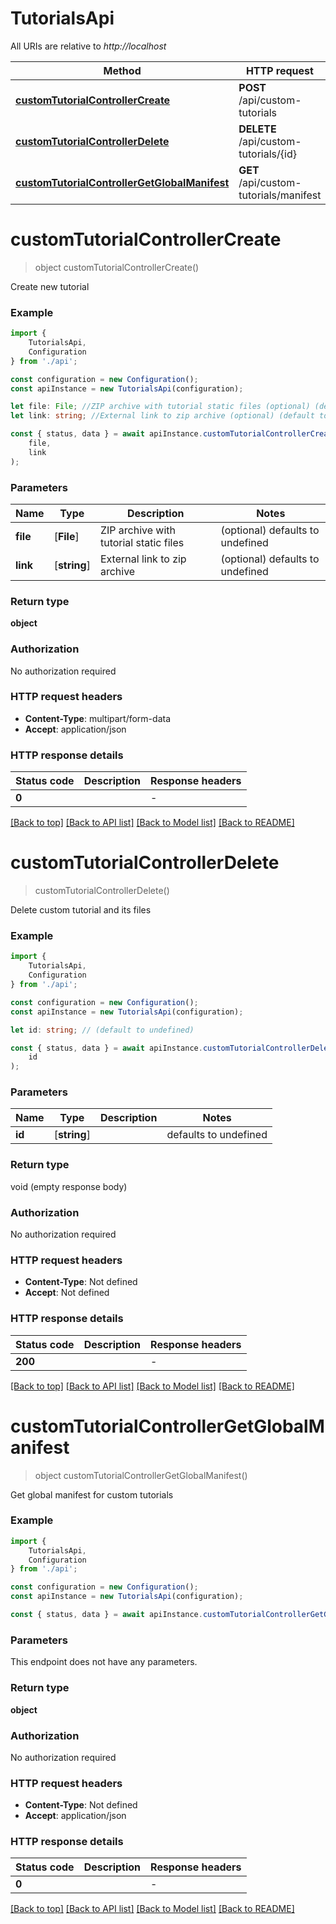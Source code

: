 # TutorialsApi

All URIs are relative to *http://localhost*

|Method | HTTP request | Description|
|------------- | ------------- | -------------|
|[**customTutorialControllerCreate**](#customtutorialcontrollercreate) | **POST** /api/custom-tutorials | |
|[**customTutorialControllerDelete**](#customtutorialcontrollerdelete) | **DELETE** /api/custom-tutorials/{id} | |
|[**customTutorialControllerGetGlobalManifest**](#customtutorialcontrollergetglobalmanifest) | **GET** /api/custom-tutorials/manifest | |

# **customTutorialControllerCreate**
> object customTutorialControllerCreate()

Create new tutorial

### Example

```typescript
import {
    TutorialsApi,
    Configuration
} from './api';

const configuration = new Configuration();
const apiInstance = new TutorialsApi(configuration);

let file: File; //ZIP archive with tutorial static files (optional) (default to undefined)
let link: string; //External link to zip archive (optional) (default to undefined)

const { status, data } = await apiInstance.customTutorialControllerCreate(
    file,
    link
);
```

### Parameters

|Name | Type | Description  | Notes|
|------------- | ------------- | ------------- | -------------|
| **file** | [**File**] | ZIP archive with tutorial static files | (optional) defaults to undefined|
| **link** | [**string**] | External link to zip archive | (optional) defaults to undefined|


### Return type

**object**

### Authorization

No authorization required

### HTTP request headers

 - **Content-Type**: multipart/form-data
 - **Accept**: application/json


### HTTP response details
| Status code | Description | Response headers |
|-------------|-------------|------------------|
|**0** |  |  -  |

[[Back to top]](#) [[Back to API list]](../README.md#documentation-for-api-endpoints) [[Back to Model list]](../README.md#documentation-for-models) [[Back to README]](../README.md)

# **customTutorialControllerDelete**
> customTutorialControllerDelete()

Delete custom tutorial and its files

### Example

```typescript
import {
    TutorialsApi,
    Configuration
} from './api';

const configuration = new Configuration();
const apiInstance = new TutorialsApi(configuration);

let id: string; // (default to undefined)

const { status, data } = await apiInstance.customTutorialControllerDelete(
    id
);
```

### Parameters

|Name | Type | Description  | Notes|
|------------- | ------------- | ------------- | -------------|
| **id** | [**string**] |  | defaults to undefined|


### Return type

void (empty response body)

### Authorization

No authorization required

### HTTP request headers

 - **Content-Type**: Not defined
 - **Accept**: Not defined


### HTTP response details
| Status code | Description | Response headers |
|-------------|-------------|------------------|
|**200** |  |  -  |

[[Back to top]](#) [[Back to API list]](../README.md#documentation-for-api-endpoints) [[Back to Model list]](../README.md#documentation-for-models) [[Back to README]](../README.md)

# **customTutorialControllerGetGlobalManifest**
> object customTutorialControllerGetGlobalManifest()

Get global manifest for custom tutorials

### Example

```typescript
import {
    TutorialsApi,
    Configuration
} from './api';

const configuration = new Configuration();
const apiInstance = new TutorialsApi(configuration);

const { status, data } = await apiInstance.customTutorialControllerGetGlobalManifest();
```

### Parameters
This endpoint does not have any parameters.


### Return type

**object**

### Authorization

No authorization required

### HTTP request headers

 - **Content-Type**: Not defined
 - **Accept**: application/json


### HTTP response details
| Status code | Description | Response headers |
|-------------|-------------|------------------|
|**0** |  |  -  |

[[Back to top]](#) [[Back to API list]](../README.md#documentation-for-api-endpoints) [[Back to Model list]](../README.md#documentation-for-models) [[Back to README]](../README.md)


